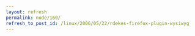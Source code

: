 ```yaml
---
layout: refresh
permalink: node/160/
refresh_to_post_id: /linux/2006/05/22/rdekes-firefox-plugin-wysiwyg
---
```

